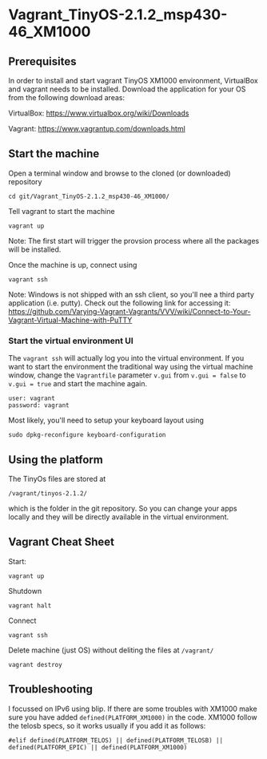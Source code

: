 # Vagrant_TinyOS-2.1.2_msp430-46_XM1000

Prerequisites
--------
In order to install and start vagrant TinyOS XM1000 environment, VirtualBox and vagrant needs to be installed. Download the application for your OS from the following download areas:

VirtualBox: https://www.virtualbox.org/wiki/Downloads

Vagrant: https://www.vagrantup.com/downloads.html

Start the machine
--------
Open a terminal window and browse to the cloned (or downloaded) repository

    cd git/Vagrant_TinyOS-2.1.2_msp430-46_XM1000/

Tell vagrant to start the machine

    vagrant up

Note: The first start will trigger the provsion process where all the packages will be installed.

Once the machine is up, connect using 

    vagrant ssh

Note: Windows is not shipped with an ssh client, so you'll nee a third party application (i.e. putty). Check out the following link for accessing it: https://github.com/Varying-Vagrant-Vagrants/VVV/wiki/Connect-to-Your-Vagrant-Virtual-Machine-with-PuTTY

### Start the virtual environment UI
The `vagrant ssh` will actually log you into the virtual environment. If you want to start the environment the traditional way using the virtual machine window, change the `Vagrantfile` parameter `v.gui` from  `v.gui = false` to  `v.gui = true` and start the machine again.

    user: vagrant
    password: vagrant

Most likely, you'll need to setup your keyboard layout using

    sudo dpkg-reconfigure keyboard-configuration

Using the platform
--------
The TinyOs files are stored at 

    /vagrant/tinyos-2.1.2/

which is the folder in the git repository. So you can change your apps locally and they will be directly available in the virtual environment.

Vagrant Cheat Sheet
--------
Start:

    vagrant up

Shutdown

    vagrant halt

Connect

    vagrant ssh

Delete machine (just OS) without deliting the files at `/vagrant/`

    vagrant destroy


Troubleshooting
-----
I focussed on IPv6 using blip. If there are some troubles with XM1000 make sure you have added `defined(PLATFORM_XM1000)` in the code. XM1000 follow the telosb specs, so it works usually if you add it as follows:

    #elif defined(PLATFORM_TELOS) || defined(PLATFORM_TELOSB) || defined(PLATFORM_EPIC) || defined(PLATFORM_XM1000)
